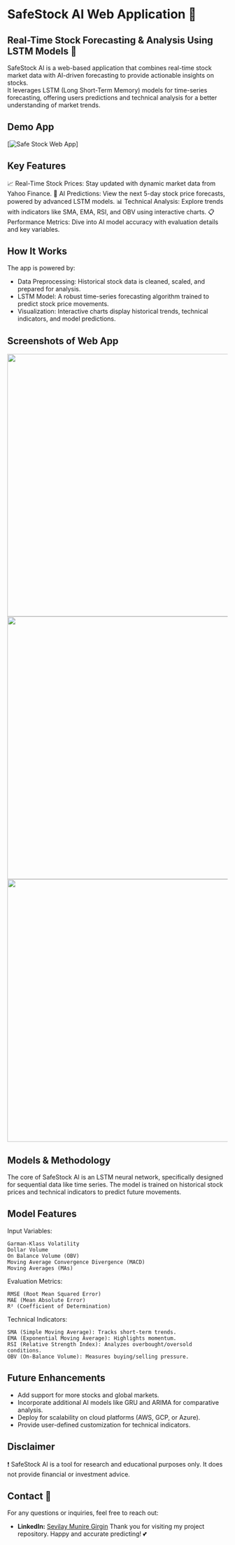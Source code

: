 # SafeStock AI Web Application 🔮
## Real-Time Stock Forecasting & Analysis Using LSTM Models 🤖
SafeStock AI is a web-based application that combines real-time stock market data with AI-driven forecasting to provide actionable insights on stocks.   
It leverages LSTM (Long Short-Term Memory) models for time-series forecasting, offering users predictions and technical analysis for a better understanding of market trends.


## Demo App

[![Safe Stock Web App](https://safestock-ai.streamlit.app/)]

## Key Features
📈 Real-Time Stock Prices: Stay updated with dynamic market data from Yahoo Finance.
🤖 AI Predictions: View the next 5-day stock price forecasts, powered by advanced LSTM models.
📊 Technical Analysis: Explore trends with indicators like SMA, EMA, RSI, and OBV using interactive charts.
📋 Performance Metrics: Dive into AI model accuracy with evaluation details and key variables.


## How It Works
The app is powered by:

-  Data Preprocessing: Historical stock data is cleaned, scaled, and prepared for analysis.
- LSTM Model: A robust time-series forecasting algorithm trained to predict stock price movements.
- Visualization: Interactive charts display historical trends, technical indicators, and model predictions.

## Screenshots of Web App
[<img src="https://github.com/SevilayMuni/stock-prediction-web-app/blob/master/images/tab1-ss.png" width="600"/>](https://github.com/SevilayMuni/stock-prediction-web-app/blob/master/images/tab1-ss.png)
[<img src="https://github.com/SevilayMuni/stock-prediction-web-app/blob/master/images/tab2-ss.png" width="600"/>](https://github.com/SevilayMuni/stock-prediction-web-app/blob/master/images/tab2-ss.png)
[<img src="https://github.com/SevilayMuni/stock-prediction-web-app/blob/master/images/tab3-ss.png" width="600"/>](https://github.com/SevilayMuni/stock-prediction-web-app/blob/master/images/tab3-ss.png)

## Models & Methodology
The core of SafeStock AI is an LSTM neural network, specifically designed for sequential data like time series. The model is trained on historical stock prices and technical indicators to predict future movements.

## Model Features
Input Variables: 
    
    Garman-Klass Volatility
    Dollar Volume
    On Balance Volume (OBV)
    Moving Average Convergence Divergence (MACD)
    Moving Averages (MAs)

Evaluation Metrics:
    
    RMSE (Root Mean Squared Error)
    MAE (Mean Absolute Error)
    R² (Coefficient of Determination)

Technical Indicators:
  
    SMA (Simple Moving Average): Tracks short-term trends.
    EMA (Exponential Moving Average): Highlights momentum.
    RSI (Relative Strength Index): Analyzes overbought/oversold conditions.
    OBV (On-Balance Volume): Measures buying/selling pressure.

## Future Enhancements
- Add support for more stocks and global markets.
- Incorporate additional AI models like GRU and ARIMA for comparative analysis.
- Deploy for scalability on cloud platforms (AWS, GCP, or Azure).
- Provide user-defined customization for technical indicators.

## Disclaimer
❗ SafeStock AI is a tool for research and educational purposes only. It does not provide financial or investment advice.

## Contact 📩
For any questions or inquiries, feel free to reach out:
- **LinkedIn:** [Sevilay Munire Girgin](www.linkedin.com/in/sevilay-munire-girgin-8902a7159)
Thank you for visiting my project repository. Happy and accurate predicting! 💕
